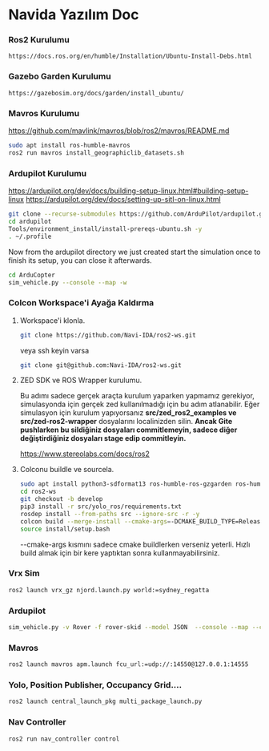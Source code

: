 # Navida Yazılım Doc

### Ros2 Kurulumu
    https://docs.ros.org/en/humble/Installation/Ubuntu-Install-Debs.html

### Gazebo Garden Kurulumu
    https://gazebosim.org/docs/garden/install_ubuntu/

### Mavros Kurulumu
https://github.com/mavlink/mavros/blob/ros2/mavros/README.md

```bash
sudo apt install ros-humble-mavros
ros2 run mavros install_geographiclib_datasets.sh
```

### Ardupilot Kurulumu
https://ardupilot.org/dev/docs/building-setup-linux.html#building-setup-linux
https://ardupilot.org/dev/docs/setting-up-sitl-on-linux.html

```bash
git clone --recurse-submodules https://github.com/ArduPilot/ardupilot.git
cd ardupilot
Tools/environment_install/install-prereqs-ubuntu.sh -y
. ~/.profile
```

Now from the ardupilot directory we just created start the simulation once to finish its setup, you can close it afterwards.

```bash
cd ArduCopter
sim_vehicle.py --console --map -w
```

### Colcon Workspace'i Ayağa Kaldırma
1. Workspace'i klonla.

    ```bash
    git clone https://github.com/Navi-IDA/ros2-ws.git 
    ```


    veya ssh keyin varsa 

    ```bash    
    git clone git@github.com:Navi-IDA/ros2-ws.git
    ```

2. ZED SDK ve ROS Wrapper kurulumu.

    Bu adımı sadece gerçek araçta kurulum yaparken yapmamız gerekiyor, simulasyonda için gerçek zed kullanılmadığı için bu adım atlanabilir. Eğer simulasyon için kurulum yapıyorsanız **src/zed_ros2_examples ve src/zed-ros2-wrapper** dosyalarını localinizden silin. **Ancak Gite pushlarken bu sildiğiniz dosyaları commitlemeyin, sadece diğer değiştirdiğiniz dosyaları stage edip commitleyin.**

    https://www.stereolabs.com/docs/ros2

3. Colconu buildle ve sourcela.

    ```bash
    sudo apt install python3-sdformat13 ros-humble-ros-gzgarden ros-humble-xacro
    cd ros2-ws
    git checkout -b develop
    pip3 install -r src/yolo_ros/requirements.txt
    rosdep install --from-paths src --ignore-src -r -y
    colcon build --merge-install --cmake-args=-DCMAKE_BUILD_TYPE=Release
    source install/setup.bash
    ```


    --cmake-args kısmını sadece cmake buildlerken verseniz yeterli. Hızlı build almak için bir kere yaptıktan sonra kullanmayabilirsiniz.



### Vrx Sim
```bash
ros2 launch vrx_gz njord.launch.py world:=sydney_regatta
```

### Ardupilot
```bash
sim_vehicle.py -v Rover -f rover-skid --model JSON  --console --map --custom-location='-33.724223,150.679736,0.0,0.0'
```

### Mavros

```bash
ros2 launch mavros apm.launch fcu_url:=udp://:14550@127.0.0.1:14555
```

### Yolo, Position Publisher, Occupancy Grid....

```bash
ros2 launch central_launch_pkg multi_package_launch.py
```

### Nav Controller

```bash
ros2 run nav_controller control
```

